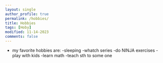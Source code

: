 ```yaml
---
layout: single
author_profile: true
permalink: /hobbies/
title: Hobbies
tags: [Hoby]
modified: 11-14-2023
comments: false
---
```



* my favorite hobbies are:
-sleeping
-whatch series
-do NINJA exercises
-play with kids
-learn math
-teach sth to some one


